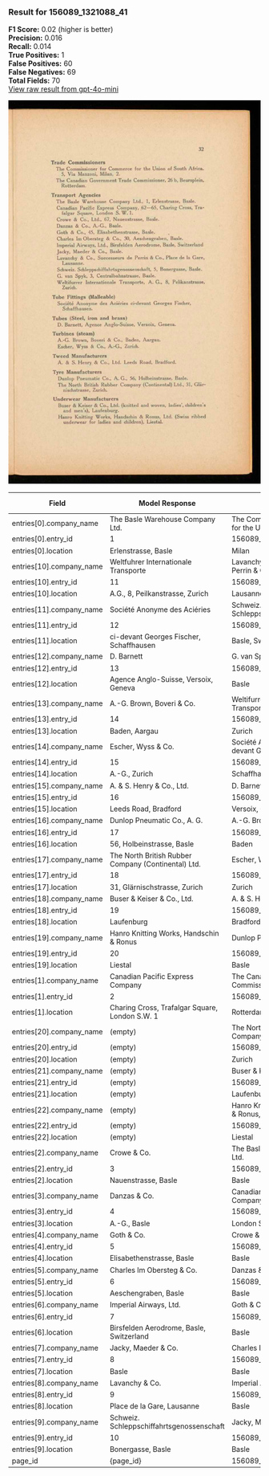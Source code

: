 ### Result for 156089_1321088_41
**F1 Score:** 0.02 (higher is better)<br>**Precision:** 0.016<br>**Recall:** 0.014<br>**True Positives:** 1<br>**False Positives:** 60<br>**False Negatives:** 69<br>**Total Fields:** 70<br>[View raw result from gpt-4o-mini](https://github.com/RISE-UNIBAS/humanities_data_benchmark/blob/main/results/2025-10-28/T0340/request_T0340_156089_1321088_41.json)

<img src="https://github.com/RISE-UNIBAS/humanities_data_benchmark/blob/main/benchmarks/company_lists/images/156089_1321088_41.jpg?raw=true" alt="156089_1321088_41" width="600px">

| Field | Model Response | Ground Truth | Fuzzy Score | Match |
|-------|----------------|--------------|-------------|-------|
| entries[0].company_name | The Basle Warehouse Company Ltd. | The Commissioner for Commerce for the Union of South Africa | 0.352 | ❌ |
| entries[0].entry_id | 1 | 156089_1321088_41-1 | 0.100 | ❌ |
| entries[0].location | Erlenstrasse, Basle | Milan | 0.167 | ❌ |
| entries[10].company_name | Weltfuhrer Internationale Transporte | Lavanchy & Co., Successeurs de Perrin & Co. | 0.278 | ❌ |
| entries[10].entry_id | 11 | 156089_1321088_41-11 | 0.182 | ❌ |
| entries[10].location | A.G., 8, Peilkanstrasse, Zurich | Lausanne | 0.205 | ❌ |
| entries[11].company_name | Société Anonyme des Aciéries | Schweiz. Schleppschiffahrtsgenossenschaft | 0.319 | ❌ |
| entries[11].entry_id | 12 | 156089_1321088_41-12 | 0.182 | ❌ |
| entries[11].location | ci-devant Georges Fischer, Schaffhausen | Basle, Switzerland | 0.281 | ❌ |
| entries[12].company_name | D. Barnett | G. van Spyk | 0.381 | ❌ |
| entries[12].entry_id | 13 | 156089_1321088_41-13 | 0.182 | ❌ |
| entries[12].location | Agence Anglo-Suisse, Versoix, Geneva | Basle | 0.098 | ❌ |
| entries[13].company_name | A.-G. Brown, Boveri & Co. | Weltifurrer Internationale Transporte, A. G. | 0.290 | ❌ |
| entries[13].entry_id | 14 | 156089_1321088_41-14 | 0.182 | ❌ |
| entries[13].location | Baden, Aargau | Zurich | 0.105 | ❌ |
| entries[14].company_name | Escher, Wyss & Co. | Société Anonyme des Aciéries ci-devant Georges Fischer | 0.222 | ❌ |
| entries[14].entry_id | 15 | 156089_1321088_41-15 | 0.182 | ❌ |
| entries[14].location | A.-G., Zurich | Schaffhausen | 0.160 | ❌ |
| entries[15].company_name | A. & S. Henry & Co., Ltd. | D. Barnett, Agence Anglo-Suisse | 0.250 | ❌ |
| entries[15].entry_id | 16 | 156089_1321088_41-16 | 0.182 | ❌ |
| entries[15].location | Leeds Road, Bradford | Versoix, Geneva | 0.343 | ❌ |
| entries[16].company_name | Dunlop Pneumatic Co., A. G. | A.-G. Brown, Boveri & Co. | 0.308 | ❌ |
| entries[16].entry_id | 17 | 156089_1321088_41-17 | 0.182 | ❌ |
| entries[16].location | 56, Holbeinstrasse, Basle | Baden | 0.200 | ❌ |
| entries[17].company_name | The North British Rubber Company (Continental) Ltd. | Escher, Wyss & Co., A.-G. | 0.289 | ❌ |
| entries[17].entry_id | 18 | 156089_1321088_41-18 | 0.182 | ❌ |
| entries[17].location | 31, Glärnischstrasse, Zurich | Zurich | 0.353 | ❌ |
| entries[18].company_name | Buser & Keiser & Co., Ltd. | A. & S. Henry & Co., Ltd. | 0.667 | ❌ |
| entries[18].entry_id | 19 | 156089_1321088_41-19 | 0.182 | ❌ |
| entries[18].location | Laufenburg | Bradford | 0.333 | ❌ |
| entries[19].company_name | Hanro Knitting Works, Handschin & Ronus | Dunlop Pneumatic Co., A. G. | 0.333 | ❌ |
| entries[19].entry_id | 20 | 156089_1321088_41-20 | 0.182 | ❌ |
| entries[19].location | Liestal | Basle | 0.333 | ❌ |
| entries[1].company_name | Canadian Pacific Express Company | The Canadian Government Trade Commissioner | 0.459 | ❌ |
| entries[1].entry_id | 2 | 156089_1321088_41-2 | 0.100 | ❌ |
| entries[1].location | Charing Cross, Trafalgar Square, London S.W. 1 | Rotterdam | 0.109 | ❌ |
| entries[20].company_name | (empty) | The North British Rubber Company (Continental) Ltd. | 0.000 | ❌ |
| entries[20].entry_id | (empty) | 156089_1321088_41-21 | 0.000 | ❌ |
| entries[20].location | (empty) | Zurich | 0.000 | ❌ |
| entries[21].company_name | (empty) | Buser & Keiser & Co., Ltd. | 0.000 | ❌ |
| entries[21].entry_id | (empty) | 156089_1321088_41-22 | 0.000 | ❌ |
| entries[21].location | (empty) | Laufenburg | 0.000 | ❌ |
| entries[22].company_name | (empty) | Hanro Knitting Works, Handschin & Ronus, Ltd. | 0.000 | ❌ |
| entries[22].entry_id | (empty) | 156089_1321088_41-23 | 0.000 | ❌ |
| entries[22].location | (empty) | Liestal | 0.000 | ❌ |
| entries[2].company_name | Crowe & Co. | The Basle Warehouse Company Ltd. | 0.326 | ❌ |
| entries[2].entry_id | 3 | 156089_1321088_41-3 | 0.100 | ❌ |
| entries[2].location | Nauenstrasse, Basle | Basle | 0.417 | ❌ |
| entries[3].company_name | Danzas & Co. | Canadian Pacific Express Company | 0.318 | ❌ |
| entries[3].entry_id | 4 | 156089_1321088_41-4 | 0.100 | ❌ |
| entries[3].location | A.-G., Basle | London S. W. 1. | 0.222 | ❌ |
| entries[4].company_name | Goth & Co. | Crowe & Co., Ltd. | 0.519 | ❌ |
| entries[4].entry_id | 5 | 156089_1321088_41-5 | 0.100 | ❌ |
| entries[4].location | Elisabethenstrasse, Basle | Basle | 0.333 | ❌ |
| entries[5].company_name | Charles Im Obersteg & Co. | Danzas & Co., A.-G. | 0.364 | ❌ |
| entries[5].entry_id | 6 | 156089_1321088_41-6 | 0.100 | ❌ |
| entries[5].location | Aeschengraben, Basle | Basle | 0.400 | ❌ |
| entries[6].company_name | Imperial Airways, Ltd. | Goth & Co. | 0.188 | ❌ |
| entries[6].entry_id | 7 | 156089_1321088_41-7 | 0.100 | ❌ |
| entries[6].location | Birsfelden Aerodrome, Basle, Switzerland | Basle | 0.222 | ❌ |
| entries[7].company_name | Jacky, Maeder & Co. | Charles Im Obersteg & Co. | 0.455 | ❌ |
| entries[7].entry_id | 8 | 156089_1321088_41-8 | 0.100 | ❌ |
| entries[7].location | Basle | Basle | 1.000 | ✅ |
| entries[8].company_name | Lavanchy & Co. | Imperial Airways, Ltd. | 0.278 | ❌ |
| entries[8].entry_id | 9 | 156089_1321088_41-9 | 0.100 | ❌ |
| entries[8].location | Place de la Gare, Lausanne | Basle | 0.194 | ❌ |
| entries[9].company_name | Schweiz. Schleppschiffahrtsgenossenschaft | Jacky, Maeder & Co. | 0.167 | ❌ |
| entries[9].entry_id | 10 | 156089_1321088_41-10 | 0.182 | ❌ |
| entries[9].location | Bonergasse, Basle | Basle | 0.455 | ❌ |
| page_id | {page_id} | 156089_1321088_41 | 0.077 | ❌ |
